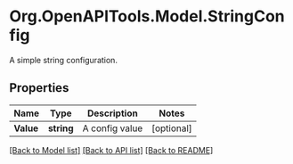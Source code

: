 # Org.OpenAPITools.Model.StringConfig
A simple string configuration.
## Properties

Name | Type | Description | Notes
------------ | ------------- | ------------- | -------------
**Value** | **string** | A config value | [optional] 

[[Back to Model list]](../README.md#documentation-for-models) [[Back to API list]](../README.md#documentation-for-api-endpoints) [[Back to README]](../README.md)

